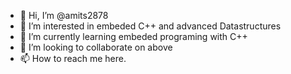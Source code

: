 - 👋 Hi, I’m @amits2878
- 👀 I’m interested in embeded C++ and advanced Datastructures
- 🌱 I’m currently learning embeded programing with C++
- 💞️ I’m looking to collaborate on above
- 📫 How to reach me here.

<!---
amits2878/amits2878 is a ✨ special ✨ repository because its `README.md` (this file) appears on your GitHub profile.
You can click the Preview link to take a look at your changes.
--->
